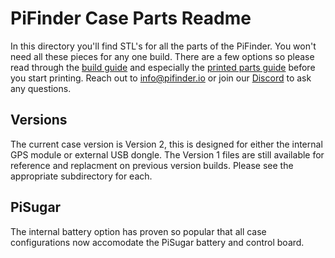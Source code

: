 # PiFinder Case Parts Readme 

In this directory you'll find STL's for all the parts of the PiFinder.  You won't need all these pieces for any one build.  There are a few options so please read through the [build guide](https://pifinder.readthedocs.io/en/release/build_guide.html) and especially the [printed parts guide](https://pifinder.readthedocs.io/en/release/build_guide.html#printed-parts) before you start printing.   Reach out to [info@pifinder.io](mailto:info@pifinder.io) or join our [Discord](https://discord.gg/Nk5fHcAtWD) to ask any questions.

## Versions
The current case version is Version 2, this is designed for either the internal GPS module or external USB dongle.  The Version 1 files are still available for reference and replacment on previous version builds.  Please see the appropriate subdirectory for each.

## PiSugar
The internal battery option has proven so popular that all case configurations now accomodate the PiSugar battery and control board. 




